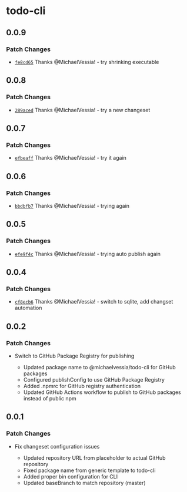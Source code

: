 # todo-cli

## 0.0.9

### Patch Changes

- [`fe8cd65`](https://github.com/MichaelVessia/todo-cli/commit/fe8cd655277346dfc4085890a44150c78ad56d23) Thanks @MichaelVessia! - try shrinking executable

## 0.0.8

### Patch Changes

- [`289aced`](https://github.com/MichaelVessia/todo-cli/commit/289aced79ac9bbe2dd72ab75863bc92237918be8) Thanks @MichaelVessia! - try a new changeset

## 0.0.7

### Patch Changes

- [`efbeaff`](https://github.com/MichaelVessia/todo-cli/commit/efbeaff637b3fe8ba1ed8267fdec19a74fa93014) Thanks @MichaelVessia! - try it again

## 0.0.6

### Patch Changes

- [`bbdbfb7`](https://github.com/MichaelVessia/todo-cli/commit/bbdbfb7eb7a2ab729a7ee461c8a69a550ba6aae3) Thanks @MichaelVessia! - trying again

## 0.0.5

### Patch Changes

- [`efe9f4c`](https://github.com/MichaelVessia/todo-cli/commit/efe9f4ceb9292c4e9fc44642fb4abbf45a5b781a) Thanks @MichaelVessia! - trying auto publish again

## 0.0.4

### Patch Changes

- [`cf8ecb6`](https://github.com/MichaelVessia/todo-cli/commit/cf8ecb6721cdf0b76a0dc4efe71df934adcd99fe) Thanks @MichaelVessia! - switch to sqlite, add changset automation

## 0.0.2

### Patch Changes

- Switch to GitHub Package Registry for publishing

  - Updated package name to @michaelvessia/todo-cli for GitHub packages
  - Configured publishConfig to use GitHub Package Registry
  - Added .npmrc for GitHub registry authentication
  - Updated GitHub Actions workflow to publish to GitHub packages instead of public npm

## 0.0.1

### Patch Changes

- Fix changeset configuration issues

  - Updated repository URL from placeholder to actual GitHub repository
  - Fixed package name from generic template to todo-cli
  - Added proper bin configuration for CLI
  - Updated baseBranch to match repository (master)
